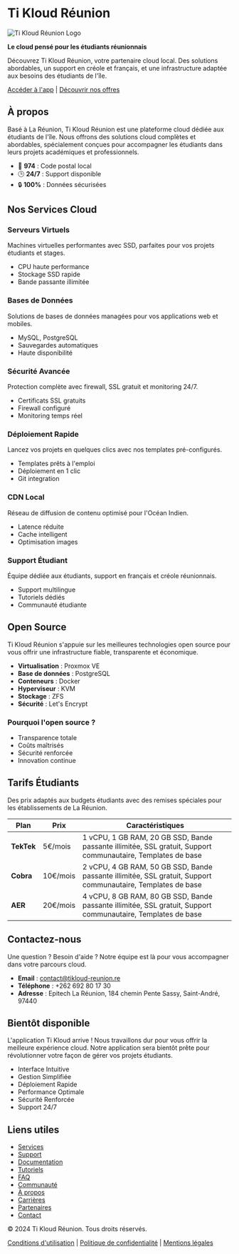 # Ti Kloud Réunion

![Ti Kloud Réunion Logo](https://via.placeholder.com/150)

**Le cloud pensé pour les étudiants réunionnais**

Découvrez Ti Kloud Réunion, votre partenaire cloud local. Des solutions abordables, un support en créole et français, et une infrastructure adaptée aux besoins des étudiants de l'île.

[Accéder à l'app](#) | [Découvrir nos offres](#)

## À propos

Basé à La Réunion, Ti Kloud Réunion est une plateforme cloud dédiée aux étudiants de l'île. Nous offrons des solutions cloud complètes et abordables, spécialement conçues pour accompagner les étudiants dans leurs projets académiques et professionnels.

- 📍 **974** : Code postal local
- 🕒 **24/7** : Support disponible
- 🔒 **100%** : Données sécurisées

## Nos Services Cloud

### Serveurs Virtuels
Machines virtuelles performantes avec SSD, parfaites pour vos projets étudiants et stages.
- CPU haute performance
- Stockage SSD rapide
- Bande passante illimitée

### Bases de Données
Solutions de bases de données managées pour vos applications web et mobiles.
- MySQL, PostgreSQL
- Sauvegardes automatiques
- Haute disponibilité

### Sécurité Avancée
Protection complète avec firewall, SSL gratuit et monitoring 24/7.
- Certificats SSL gratuits
- Firewall configuré
- Monitoring temps réel

### Déploiement Rapide
Lancez vos projets en quelques clics avec nos templates pré-configurés.
- Templates prêts à l'emploi
- Déploiement en 1 clic
- Git integration

### CDN Local
Réseau de diffusion de contenu optimisé pour l'Océan Indien.
- Latence réduite
- Cache intelligent
- Optimisation images

### Support Étudiant
Équipe dédiée aux étudiants, support en français et créole réunionnais.
- Support multilingue
- Tutoriels dédiés
- Communauté étudiante

## Open Source

Ti Kloud Réunion s'appuie sur les meilleures technologies open source pour vous offrir une infrastructure fiable, transparente et économique.

- **Virtualisation** : Proxmox VE
- **Base de données** : PostgreSQL
- **Conteneurs** : Docker
- **Hyperviseur** : KVM
- **Stockage** : ZFS
- **Sécurité** : Let's Encrypt

### Pourquoi l'open source ?
- Transparence totale
- Coûts maîtrisés
- Sécurité renforcée
- Innovation continue

## Tarifs Étudiants

Des prix adaptés aux budgets étudiants avec des remises spéciales pour les établissements de La Réunion.

| Plan | Prix | Caractéristiques |
|------|------|------------------|
| **TekTek** | 5€/mois | 1 vCPU, 1 GB RAM, 20 GB SSD, Bande passante illimitée, SSL gratuit, Support communautaire, Templates de base |
| **Cobra** | 10€/mois | 2 vCPU, 4 GB RAM, 50 GB SSD, Bande passante illimitée, SSL gratuit, Support communautaire, Templates de base |
| **AER** | 20€/mois | 4 vCPU, 8 GB RAM, 80 GB SSD, Bande passante illimitée, SSL gratuit, Support communautaire, Templates de base |

## Contactez-nous

Une question ? Besoin d'aide ? Notre équipe est là pour vous accompagner dans votre parcours cloud.

- **Email** : [contact@tikloud-reunion.re](mailto:contact@tikloud-reunion.re)
- **Téléphone** : +262 692 80 17 30
- **Adresse** : Epitech La Réunion, 184 chemin Pente Sassy, Saint-André, 97440

## Bientôt disponible

L'application Ti Kloud arrive ! Nous travaillons dur pour vous offrir la meilleure expérience cloud. Notre application sera bientôt prête pour révolutionner votre façon de gérer vos projets étudiants.

- Interface Intuitive
- Gestion Simplifiée
- Déploiement Rapide
- Performance Optimale
- Sécurité Renforcée
- Support 24/7

## Liens utiles

- [Services](#)
- [Support](#)
- [Documentation](#)
- [Tutoriels](#)
- [FAQ](#)
- [Communauté](#)
- [À propos](#)
- [Carrières](#)
- [Partenaires](#)
- [Contact](#)

© 2024 Ti Kloud Réunion. Tous droits réservés.

[Conditions d'utilisation](#) | [Politique de confidentialité](#) | [Mentions légales](#)

